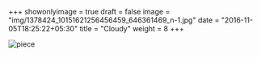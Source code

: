 +++
showonlyimage = true
draft = false
image = "img/1378424_10151621256456459_646361469_n-1.jpg"
date = "2016-11-05T18:25:22+05:30"
title = "Cloudy"
weight = 8
+++

![piece](../../img/1378424_10151621256456459_646361469_n-1.jpg)

